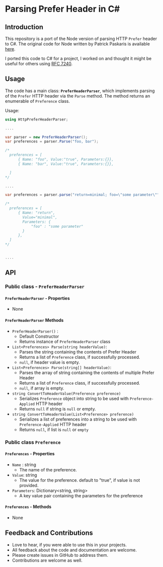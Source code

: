 # Parsing Prefer Header in C\#

## Introduction

This repository is a port of the Node version of parsing HTTP `Prefer` header to C#. The original code for Node written by Patrick Paskaris is available [here](https://github.com/ppaskaris/node-parse-prefer-header).

I ported this code to C\# for a project, I worked on and thought it might be useful for others using [RFC 7240](https://tools.ietf.org/html/rfc7240).

## Usage

The code has a main class: **`PreferHeaderParser`**, which implements parsing of the `Prefer` HTTP header via the `Parse` method. The method returns an enumerable of `Preference` class.

Usage:

```csharp
using HttpPreferHeaderParser;

....

var parser = new PreferHeaderParser();
var preferences = parser.Parse("foo, bar");

/*
  preferences = [
      { Name: "foo", Value:"true", Parameters:{}},
      { Name: "bar", Value:"true", Parameters:{}},

  ]
*/

....

var preferences = parser.parse("return=minimal; foo=\"some parameter\"");

/*
  preferences = [
      { Name: "return",
        Value="minimal",
        Parameters: {
            "foo" : "some parameter"
        }
      },
  ]
*/


....

```

## API

### Public class - `PreferHeaderParser`

#### `PreferHeaderParser` - Properties

- None

#### `PreferHeaderParser` Methods

- `PreferHeaderParser()` :
  - Default Constructor
  - Returns instance of `PreferHeaderParser` class
- `List<Preferences> Parse(string headerValue)`:
  - Parses the string containing the contents of Prefer Header
  - Returns a list of `Preference` class, if successfully processed.
  - `null`, if header value is empty.
- `List<Preferences> Parse(string[] headerValue)`:
  - Parses the array of string containing the contents of multiple Prefer Header
  - Returns a list of `Preference` class, if successfully processed.
  - `null`, if array is empty.
- `string ConvertToHeaderValue(Preference preference)`
  - Serializes `Preference` object into string to be used with `Preference-Applied` HTTP header
  - Returns `null` if string is `null` or empty.
- `string ConvertToHeaderValue(List<Preference> preference)`
  - Serializes a list of preferences into a string to be used with `Preference-Applied` HTTP header
  - Returns `null`, if list is `null` or `empty`

### Public class `Preference`

#### `Preferences` - Properties

- `Name` : string
  - The name of the preference.
- `Value`: string
  - The value for the preference. default to "true", if value is not provided.
- `Parameters`: Dictionary<string, string>
  - A key value pair containing the parameters for the preference

#### `Preferences` - Methods

- None
  
## Feedback and Contributions

- Love to hear, if you were able to use this in your projects.
- All feedback about the code and documentation are welcome.
- Please create issues in GitHub to address them.
- Contributions are welcome as well.
